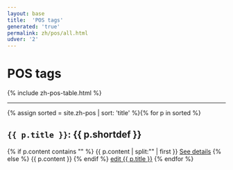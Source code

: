 ```yaml
---
layout: base
title:  'POS tags'
generated: 'true'
permalink: zh/pos/all.html
udver: '2'
---
```


# POS tags

{% include zh-pos-table.html %}

----------

{% assign sorted = site.zh-pos | sort: 'title' %}{% for p in sorted %}
<a id="al-zh-pos/{{ p.title }}" class="al-dest"/>
<h2><code>{{ p.title }}</code>: {{ p.shortdef }}</h2>
{% if p.content contains "<!--details-->" %}    
{{ p.content | split:"<!--details-->" | first }}
<a href="{{ p.title }}" class="al-doc">See details</a>
{% else %}
{{ p.content }}
{% endif %}
<a href="{{ site.git_edit }}/{% if p.collection %}{{ p.relative_path }}{% else %}{{ p.path }}{% endif %}" target="#">edit {{ p.title }}</a>
{% endfor %}
